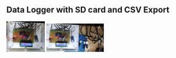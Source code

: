 ##  Data Logger with SD card and CSV Export    
<img src="images/2.jpg" width=100>           
<img src="images/1.JPG" width=150>    
